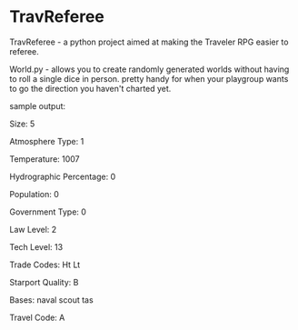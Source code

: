 # TravReferee


TravReferee - a python project aimed at making the Traveler RPG easier to referee.

World.py - allows you to create randomly generated worlds without having to roll a single dice in person.
    pretty handy for when your playgroup wants to go the direction you haven't charted yet.

sample output:

Size: 5

Atmosphere Type: 1

Temperature: 1007

Hydrographic Percentage: 0

Population: 0

Government Type: 0

Law Level: 2

Tech Level: 13

Trade Codes: Ht Lt

Starport Quality: B

Bases: naval scout tas

Travel Code: A